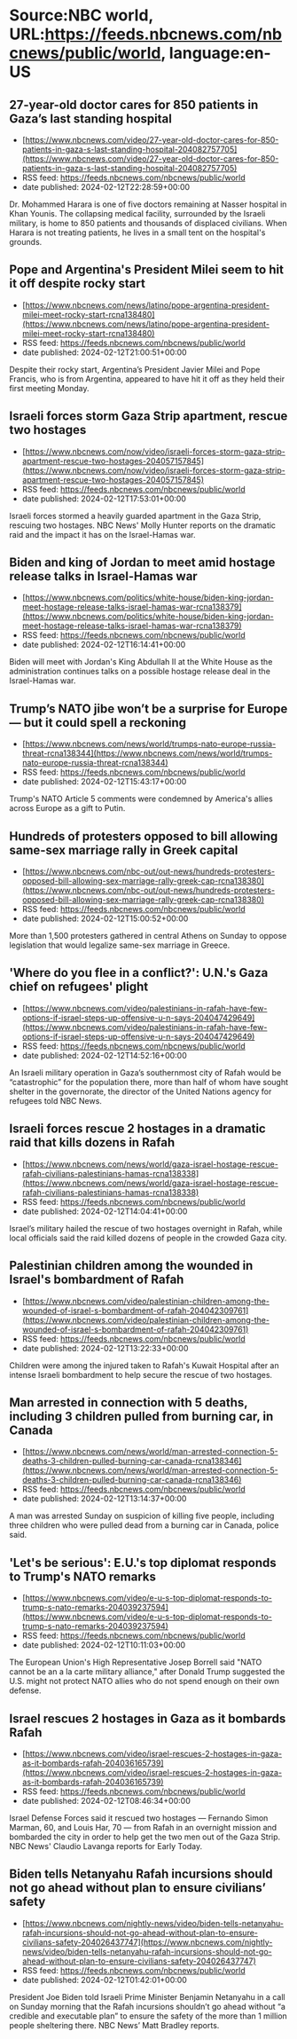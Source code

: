 # Source:NBC world, URL:https://feeds.nbcnews.com/nbcnews/public/world, language:en-US

## 27-year-old doctor cares for 850 patients in Gaza’s last standing hospital
 - [https://www.nbcnews.com/video/27-year-old-doctor-cares-for-850-patients-in-gaza-s-last-standing-hospital-204082757705](https://www.nbcnews.com/video/27-year-old-doctor-cares-for-850-patients-in-gaza-s-last-standing-hospital-204082757705)
 - RSS feed: https://feeds.nbcnews.com/nbcnews/public/world
 - date published: 2024-02-12T22:28:59+00:00

Dr. Mohammed Harara is one of five doctors remaining at Nasser hospital in Khan Younis. The collapsing medical facility, surrounded by the Israeli military, is home to 850 patients and thousands of displaced civilians. When Harara is not treating patients, he lives in a small tent on the hospital's grounds.

## Pope and Argentina's President Milei seem to hit it off despite rocky start
 - [https://www.nbcnews.com/news/latino/pope-argentina-president-milei-meet-rocky-start-rcna138480](https://www.nbcnews.com/news/latino/pope-argentina-president-milei-meet-rocky-start-rcna138480)
 - RSS feed: https://feeds.nbcnews.com/nbcnews/public/world
 - date published: 2024-02-12T21:00:51+00:00

Despite their rocky start, Argentina’s President Javier Milei and Pope Francis, who is from Argentina, appeared to have hit it off as they held their first meeting Monday.

## Israeli forces storm Gaza Strip apartment, rescue two hostages
 - [https://www.nbcnews.com/now/video/israeli-forces-storm-gaza-strip-apartment-rescue-two-hostages-204057157845](https://www.nbcnews.com/now/video/israeli-forces-storm-gaza-strip-apartment-rescue-two-hostages-204057157845)
 - RSS feed: https://feeds.nbcnews.com/nbcnews/public/world
 - date published: 2024-02-12T17:53:01+00:00

Israeli forces stormed a heavily guarded apartment in the Gaza Strip, rescuing two hostages. NBC News' Molly Hunter reports on the dramatic raid and the impact it has on the Israel-Hamas war.

## Biden and king of Jordan to meet amid hostage release talks in Israel-Hamas war
 - [https://www.nbcnews.com/politics/white-house/biden-king-jordan-meet-hostage-release-talks-israel-hamas-war-rcna138379](https://www.nbcnews.com/politics/white-house/biden-king-jordan-meet-hostage-release-talks-israel-hamas-war-rcna138379)
 - RSS feed: https://feeds.nbcnews.com/nbcnews/public/world
 - date published: 2024-02-12T16:14:41+00:00

Biden will meet with Jordan's King Abdullah II at the White House as the administration continues talks on a possible hostage release deal in the Israel-Hamas war.

## Trump’s NATO jibe won’t be a surprise for Europe — but it could spell a reckoning
 - [https://www.nbcnews.com/news/world/trumps-nato-europe-russia-threat-rcna138344](https://www.nbcnews.com/news/world/trumps-nato-europe-russia-threat-rcna138344)
 - RSS feed: https://feeds.nbcnews.com/nbcnews/public/world
 - date published: 2024-02-12T15:43:17+00:00

Trump's NATO Article 5 comments were condemned by America's allies across Europe as a gift to Putin.

## Hundreds of protesters opposed to bill allowing same-sex marriage rally in Greek capital
 - [https://www.nbcnews.com/nbc-out/out-news/hundreds-protesters-opposed-bill-allowing-sex-marriage-rally-greek-cap-rcna138380](https://www.nbcnews.com/nbc-out/out-news/hundreds-protesters-opposed-bill-allowing-sex-marriage-rally-greek-cap-rcna138380)
 - RSS feed: https://feeds.nbcnews.com/nbcnews/public/world
 - date published: 2024-02-12T15:00:52+00:00

More than 1,500 protesters gathered in central Athens on Sunday to oppose legislation that would legalize same-sex marriage in Greece.

## 'Where do you flee in a conflict?': U.N.'s Gaza chief on refugees' plight
 - [https://www.nbcnews.com/video/palestinians-in-rafah-have-few-options-if-israel-steps-up-offensive-u-n-says-204047429649](https://www.nbcnews.com/video/palestinians-in-rafah-have-few-options-if-israel-steps-up-offensive-u-n-says-204047429649)
 - RSS feed: https://feeds.nbcnews.com/nbcnews/public/world
 - date published: 2024-02-12T14:52:16+00:00

An Israeli military operation in Gaza’s southernmost city of Rafah would be “catastrophic” for the population there, more than half of whom have sought shelter in the governorate, the director of the United Nations agency for refugees told NBC News.

## Israeli forces rescue 2 hostages in a dramatic raid that kills dozens in Rafah
 - [https://www.nbcnews.com/news/world/gaza-israel-hostage-rescue-rafah-civilians-palestinians-hamas-rcna138338](https://www.nbcnews.com/news/world/gaza-israel-hostage-rescue-rafah-civilians-palestinians-hamas-rcna138338)
 - RSS feed: https://feeds.nbcnews.com/nbcnews/public/world
 - date published: 2024-02-12T14:04:41+00:00

Israel’s military hailed the rescue of two hostages overnight in Rafah, while local officials said the raid killed dozens of people in the crowded Gaza city.

## Palestinian children among the wounded in Israel's bombardment of Rafah
 - [https://www.nbcnews.com/video/palestinian-children-among-the-wounded-of-israel-s-bombardment-of-rafah-204042309761](https://www.nbcnews.com/video/palestinian-children-among-the-wounded-of-israel-s-bombardment-of-rafah-204042309761)
 - RSS feed: https://feeds.nbcnews.com/nbcnews/public/world
 - date published: 2024-02-12T13:22:33+00:00

Children were among the injured taken to Rafah's Kuwait Hospital after an intense Israeli bombardment to help secure the rescue of two hostages.

## Man arrested in connection with 5 deaths, including 3 children pulled from burning car, in Canada
 - [https://www.nbcnews.com/news/world/man-arrested-connection-5-deaths-3-children-pulled-burning-car-canada-rcna138346](https://www.nbcnews.com/news/world/man-arrested-connection-5-deaths-3-children-pulled-burning-car-canada-rcna138346)
 - RSS feed: https://feeds.nbcnews.com/nbcnews/public/world
 - date published: 2024-02-12T13:14:37+00:00

A man was arrested Sunday on suspicion of killing five people, including three children who were pulled dead from a burning car in Canada, police said.

## 'Let's be serious': E.U.'s top diplomat responds to Trump's NATO remarks
 - [https://www.nbcnews.com/video/e-u-s-top-diplomat-responds-to-trump-s-nato-remarks-204039237594](https://www.nbcnews.com/video/e-u-s-top-diplomat-responds-to-trump-s-nato-remarks-204039237594)
 - RSS feed: https://feeds.nbcnews.com/nbcnews/public/world
 - date published: 2024-02-12T10:11:03+00:00

The European Union's High Representative Josep Borrell said "NATO cannot be an a la carte military alliance," after Donald Trump suggested the U.S. might not protect NATO allies who do not spend enough on their own defense.

## Israel rescues 2 hostages in Gaza as it bombards Rafah
 - [https://www.nbcnews.com/video/israel-rescues-2-hostages-in-gaza-as-it-bombards-rafah-204036165739](https://www.nbcnews.com/video/israel-rescues-2-hostages-in-gaza-as-it-bombards-rafah-204036165739)
 - RSS feed: https://feeds.nbcnews.com/nbcnews/public/world
 - date published: 2024-02-12T08:46:34+00:00

Israel Defense Forces said it rescued two hostages — Fernando Simon Marman, 60, and Louis Har, 70 — from Rafah in an overnight mission and bombarded the city in order to help get the two men out of the Gaza Strip. NBC News' Claudio Lavanga reports for Early Today.

## Biden tells Netanyahu Rafah incursions should not go ahead without plan to ensure civilians’ safety
 - [https://www.nbcnews.com/nightly-news/video/biden-tells-netanyahu-rafah-incursions-should-not-go-ahead-without-plan-to-ensure-civilians-safety-204026437747](https://www.nbcnews.com/nightly-news/video/biden-tells-netanyahu-rafah-incursions-should-not-go-ahead-without-plan-to-ensure-civilians-safety-204026437747)
 - RSS feed: https://feeds.nbcnews.com/nbcnews/public/world
 - date published: 2024-02-12T01:42:01+00:00

President Joe Biden told Israeli Prime Minister Benjamin Netanyahu in a call on Sunday morning that the Rafah incursions shouldn’t go ahead without “a credible and executable plan” to ensure the safety of the more than 1 million people sheltering there. NBC News’ Matt Bradley reports.

